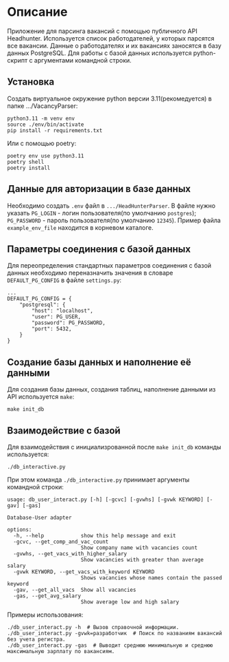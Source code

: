 # Описание
Приложение для парсинга вакансий с помощью публичного API Headhunter.
Используется список работодателей, у которых парсятся все вакансии.
Данные о работодателях и их вакансиях заносятся в базу данных PostgreSQL.
Для работы с базой данных используется python-скрипт с аргументами командной строки.

## Установка
Создать виртуальное окружение python версии 3.11(рекомедуется) в папке .../VacancyParser:

    python3.11 -m venv env
    source ./env/bin/activate
    pip install -r requirements.txt

Или с помощью poetry:

    poetry env use python3.11
    poetry shell
    poetry install

## Данные для авторизации в базе данных
Необходимо создать ```.env``` файл в ```.../HeadHunterParser```.
В файле нужно указать ```PG_LOGIN``` - логин пользователя(по умолчанию ```postgres```);
                      ```PG_PASSWORD``` - пароль пользователя(по умолчанию ```12345```).
Пример файла ```example_env_file``` находится в корневом каталоге.

## Параметры соединения с базой данных
Для переопределения стандартных параметров соединения с базой данных необходимо
переназначить значения в словаре ```DEFAULT_PG_CONFIG``` в файле ```settings.py```:

    ...
    DEFAULT_PG_CONFIG = {
        "postgresql": {
            "host": "localhost",
            "user": PG_USER,
            "password": PG_PASSWORD,
            "port": 5432,
        }
    }

## Создание базы данных и наполнение её данными
Для создания базы данных, создания таблиц, наполнение данными из API используется ```make```:

    make init_db

## Взаимодействие с базой
Для взаимодействия с инициализрованной после ```make init_db``` команды используется:

    ./db_interactive.py

При этом команда ```./db_interactive.py``` принимает аргументы командной строки:

    usage: db_user_interact.py [-h] [-gcvc] [-gvwhs] [-gvwk KEYWORD] [-gav] [-gas]

    Database-User adapter

    options:
      -h, --help            show this help message and exit
      -gcvc, --get_comp_and_vac_count
                            Show company name with vacancies count
      -gvwhs, --get_vacs_with_higher_salary
                            Show vacancies with greater than average salary
      -gvwk KEYWORD, --get_vacs_with_keyword KEYWORD
                            Shows vacancies whose names contain the passed keyword
      -gav, --get_all_vacs  Show all vacancies
      -gas, --get_avg_salary
                            Show average low and high salary

Примеры использования:

    ./db_user_interact.py -h  # Вызов справочной информации.
    ./db_user_interact.py -gvwk=разработчик  # Поиск по названиям вакансий без учета регистра.
    ./db_user_interact.py -gas  # Выводит среднюю минимальную и среднюю максимальную зарплату по вакансиям.